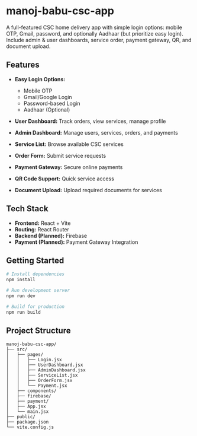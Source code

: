 # manoj-babu-csc-app

A full-featured CSC home delivery app with simple login options: mobile OTP, Gmail, password, and optionally Aadhaar (but prioritize easy login). Include admin & user dashboards, service order, payment gateway, QR, and document upload.

## Features

- **Easy Login Options:**
  - Mobile OTP
  - Gmail/Google Login
  - Password-based Login
  - Aadhaar (Optional)

- **User Dashboard:** Track orders, view services, manage profile
- **Admin Dashboard:** Manage users, services, orders, and payments
- **Service List:** Browse available CSC services
- **Order Form:** Submit service requests
- **Payment Gateway:** Secure online payments
- **QR Code Support:** Quick service access
- **Document Upload:** Upload required documents for services

## Tech Stack

- **Frontend:** React + Vite
- **Routing:** React Router
- **Backend (Planned):** Firebase
- **Payment (Planned):** Payment Gateway Integration

## Getting Started

```bash
# Install dependencies
npm install

# Run development server
npm run dev

# Build for production
npm run build
```

## Project Structure

```
manoj-babu-csc-app/
├── src/
│   ├── pages/
│   │   ├── Login.jsx
│   │   ├── UserDashboard.jsx
│   │   ├── AdminDashboard.jsx
│   │   ├── ServiceList.jsx
│   │   ├── OrderForm.jsx
│   │   └── Payment.jsx
│   ├── components/
│   ├── firebase/
│   ├── payment/
│   ├── App.jsx
│   └── main.jsx
├── public/
├── package.json
└── vite.config.js
```
